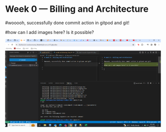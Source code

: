 # Week 0 — Billing and Architecture

#wooooh, successfully done commit action in gitpod and git!

#how can I add images here? Is it possible?

![Alt text](image.png)
